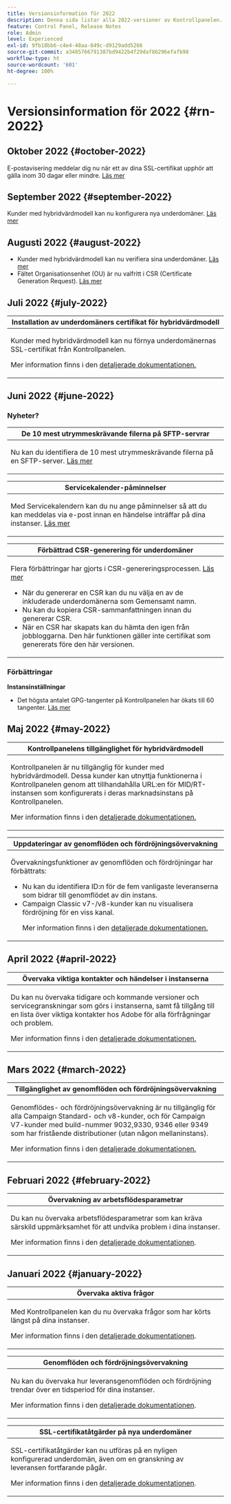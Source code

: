 ```yaml
---
title: Versionsinformation för 2022
description: Denna sida listar alla 2022-versioner av Kontrollpanelen.
feature: Control Panel, Release Notes
role: Admin
level: Experienced
exl-id: 9fb18bb6-c4e4-48aa-849c-d9129add5266
source-git-commit: a3485766791387bd9422b4f29daf86296efafb98
workflow-type: ht
source-wordcount: '601'
ht-degree: 100%

---
```


# Versionsinformation för 2022 {#rn-2022}

## Oktober 2022 {#october-2022}

E-postavisering meddelar dig nu när ett av dina SSL-certifikat upphör att gälla inom 30 dagar eller mindre. [Läs mer](../performance-monitoring/using/email-alerting.md)

## September 2022 {#september-2022}

Kunder med hybridvärdmodell kan nu konfigurera nya underdomäner. [Läs mer](../subdomains-certificates/using/setting-up-new-subdomain.md)

## Augusti 2022 {#august-2022}

* Kunder med hybridvärdmodell kan nu verifiera sina underdomäner. [Läs mer](../subdomains-certificates/using/monitoring-subdomains.md)
* Fältet Organisationsenhet (OU) är nu valfritt i CSR (Certificate Generation Request). [Läs mer](../subdomains-certificates/using/renewing-subdomain-certificate.md)

## Juli 2022 {#july-2022}

<table>
<thead>
<tr>
<th><strong>Installation av underdomäners certifikat för hybridvärdmodell</strong><br/></th>
</tr>
</thead>
<tbody>
<tr>
<td>
<p><p>Kunder med hybridvärdmodell kan nu förnya underdomänernas SSL-certifikat från Kontrollpanelen.</p><p>Mer information finns i den <a href="../subdomains-certificates/using/renewing-subdomain-certificate.md">detaljerade dokumentationen.</a></p>
</td>
</tr>
</tbody>
</table>

## Juni 2022 {#june-2022}

### Nyheter?

<table>
<thead>
<tr>
<th><strong>De 10 mest utrymmeskrävande filerna på SFTP-servrar</strong><br/></th>
</tr>
</thead>
<tbody>
<tr>
<td>
<p>Nu kan du identifiera de 10 mest utrymmeskrävande filerna på en SFTP-server. <a href="../sftp/using/sftp-storage-management.md">Läs mer</a></p>
</td>
</tr>
</tbody>
</table>

<table>
<thead>
<tr>
<th><strong>Servicekalender-påminnelser</strong><br/></th>
</tr>
</thead>
<tbody>
<tr>
<td>
<p>Med Servicekalendern kan du nu ange påminnelser så att du kan meddelas via e-post innan en händelse inträffar på dina instanser. <a href="../service-events/service-events.md">Läs mer</a></p>
</td>
</tr>
</tbody>
</table>

<table>
<thead>
<tr>
<th><strong>Förbättrad CSR-generering för underdomäner</strong><br/></th>
</tr>
</thead>
<tbody>
<tr>
<td>
<p>Flera förbättringar har gjorts i CSR-genereringsprocessen. <a href="../subdomains-certificates/using/renewing-subdomain-certificate.md">Läs mer</a></p><ul><li>När du genererar en CSR kan du nu välja en av de inkluderade underdomänerna som Gemensamt namn.</li><li>Nu kan du kopiera CSR-sammanfattningen innan du genererar CSR.</li><li>När en CSR har skapats kan du hämta den igen från jobbloggarna. Den här funktionen gäller inte certifikat som genererats före den här versionen.</li></ul><p>

</td>
</tr>
</tbody>
</table>

### Förbättringar

**Instansinställningar**

* Det högsta antalet GPG-tangenter på Kontrollpanelen har ökats till 60 tangenter. [Läs mer](../instances-settings/using/gpg-keys-management.md)

## Maj 2022 {#may-2022}

<table>
<thead>
<tr>
<th><strong>Kontrollpanelens tillgänglighet för hybridvärdmodell</strong><br/></th>
</tr>
</thead>
<tbody>
<tr>
<td>
<p>Kontrollpanelen är nu tillgänglig för kunder med hybridvärdmodell. Dessa kunder kan utnyttja funktionerna i Kontrollpanelen genom att tillhandahålla URL:en för MID/RT-instansen som konfigurerats i deras marknadsinstans på Kontrollpanelen.</p><p>Mer information finns i den <a href="../instances-settings/using/external-accounts.md">detaljerade dokumentationen.</a></p>
</td>
</tr>
</tbody>
</table>

<table>
<thead>
<tr>
<th><strong>Uppdateringar av genomflöden och fördröjningsövervakning</strong><br/></th>
</tr>
</thead>
<tbody>
<tr>
<td>
<p>Övervakningsfunktioner av genomflöden och fördröjningar har förbättrats:<ul><li>Nu kan du identifiera ID:n för de fem vanligaste leveranserna som bidrar till genomflödet av din instans.</li><li>Campaign Classic v7-/v8-kunder kan nu visualisera fördröjning för en viss kanal.</p></li><p>Mer information finns i den <a href="../performance-monitoring/using/throughputs-latencies.md">detaljerade dokumentationen.</a></p>
</td>
</tr>
</tbody>
</table>


## April 2022 {#april-2022}

<table>
<thead>
<tr>
<th><strong>Övervaka viktiga kontakter och händelser i instanserna</strong><br/></th>
</tr>
</thead>
<tbody>
<tr>
<td>
<p>Du kan nu övervaka tidigare och kommande versioner och servicegranskningar som görs i instanserna, samt få tillgång till en lista över viktiga kontakter hos Adobe för alla förfrågningar och problem.</p><p>Mer information finns i den <a href="../service-events/service-events.md">detaljerade dokumentationen.</a></p>
</td>
</tr>
</tbody>
</table>

## Mars 2022 {#march-2022}

<table>
<thead>
<tr>
<th><strong>Tillgänglighet av genomflöden och fördröjningsövervakning</strong><br/></th>
</tr>
</thead>
<tbody>
<tr>
<td>
<p>Genomflödes- och fördröjningsövervakning är nu tillgänglig för alla Campaign Standard- och v8-kunder, och för Campaign V7-kunder med build-nummer 9032,9330, 9346 eller 9349 som har fristående distributioner (utan någon mellaninstans).</p><p>Mer information finns i den <a href="../performance-monitoring/using/throughputs-latencies.md">detaljerade dokumentationen.</a></p>
</td>
</tr>
</tbody>
</table>

## Februari 2022 {#february-2022}

<table>
<thead>
<tr>
<th><strong>Övervakning av arbetsflödesparametrar</strong><br/></th>
</tr>
</thead>
<tbody>
<tr>
<td>
<p>Du kan nu övervaka arbetsflödesparametrar som kan kräva särskild uppmärksamhet för att undvika problem i dina instanser. </p><p>Mer information finns i den <a href="../performance-monitoring/using/workflow-monitoring.md">detaljerade dokumentationen</a>.</p>
</td>
</tr>
</tbody>
</table>

## Januari 2022 {#january-2022}

<table>
<thead>
<tr>
<th><strong>Övervaka aktiva frågor</strong><br/></th>
</tr>
</thead>
<tbody>
<tr>
<td>
<p>Med Kontrollpanelen kan du nu övervaka frågor som har körts längst på dina instanser.</p><p>Mer information finns i den <a href="../performance-monitoring/using/database-active-queries.md">detaljerade dokumentationen</a>.</p>
</td>
</tr>
</tbody>
</table>

<table>
<thead>
<tr>
<th><strong>Genomflöden och fördröjningsövervakning</strong><br/></th>
</tr>
</thead>
<tbody>
<tr>
<td>
<p>Nu kan du övervaka hur leveransgenomflöden och fördröjning trendar över en tidsperiod för dina instanser.</p><p>Mer information finns i den <a href="../performance-monitoring/using/throughputs-latencies.md">detaljerade dokumentationen</a>.</p>
</td>
</tr>
</tbody>
</table>

<table>
<thead>
<tr>
<th><strong>SSL-certifikatåtgärder på nya underdomäner</strong><br/></th>
</tr>
</thead>
<tbody>
<tr>
<td>
<p>SSL-certifikatåtgärder kan nu utföras på en nyligen konfigurerad underdomän, även om en granskning av leveransen fortfarande pågår.</p><p>Mer information finns i den <a href="../subdomains-certificates/using/renewing-subdomain-certificate.md">detaljerade dokumentationen</a>.</p>
</td>
</tr>
</tbody>
</table>
